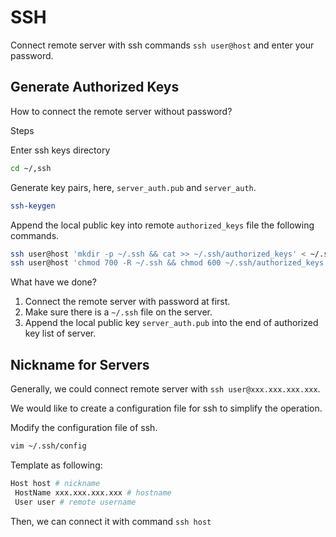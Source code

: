 # SSH

Connect remote server with ssh commands `ssh user@host` and enter your password.

## Generate Authorized Keys

How to connect the remote server without password?

Steps

Enter ssh keys directory 

```bash 
cd ~/,ssh
``` 

Generate key pairs, here, `server_auth.pub` and `server_auth`.

```bash 
ssh-keygen
```

Append the local public key into remote `authorized_keys` file the following commands.

```bash 
ssh user@host 'mkdir -p ~/.ssh && cat >> ~/.ssh/authorized_keys' < ~/.ssh/server_auth.pub
ssh user@host 'chmod 700 -R ~/.ssh && chmod 600 ~/.ssh/authorized_keys'
```

What have we done?

1) Connect the remote server with password at first. 
2) Make sure there is a `~/.ssh` file on the server. 
3) Append the local public key `server_auth.pub` into the end of authorized key list of server.

## Nickname for Servers

Generally, we could connect remote server with `ssh user@xxx.xxx.xxx.xxx`.

We would like to create a configuration file for ssh to simplify the operation.

Modify the configuration file of ssh.

```bash
vim ~/.ssh/config
```

Template as following:

```bash
Host host # nickname
 HostName xxx.xxx.xxx.xxx # hostname
 User user # remote username
```

Then, we can connect it with command `ssh host`
